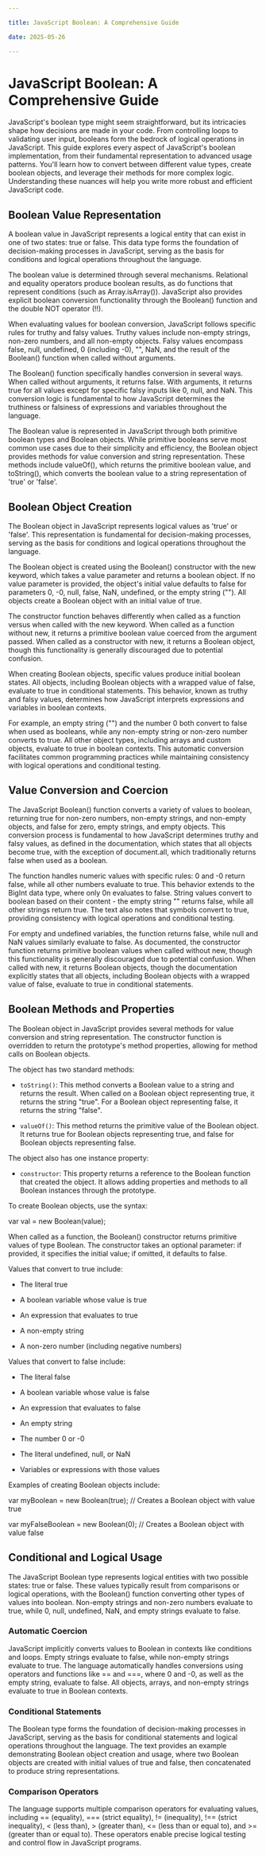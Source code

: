 ```yaml
---

title: JavaScript Boolean: A Comprehensive Guide

date: 2025-05-26

---
```



# JavaScript Boolean: A Comprehensive Guide

JavaScript's boolean type might seem straightforward, but its intricacies shape how decisions are made in your code. From controlling loops to validating user input, booleans form the bedrock of logical operations in JavaScript. This guide explores every aspect of JavaScript's boolean implementation, from their fundamental representation to advanced usage patterns. You'll learn how to convert between different value types, create boolean objects, and leverage their methods for more complex logic. Understanding these nuances will help you write more robust and efficient JavaScript code.


## Boolean Value Representation

A boolean value in JavaScript represents a logical entity that can exist in one of two states: true or false. This data type forms the foundation of decision-making processes in JavaScript, serving as the basis for conditions and logical operations throughout the language.

The boolean value is determined through several mechanisms. Relational and equality operators produce boolean results, as do functions that represent conditions (such as Array.isArray()). JavaScript also provides explicit boolean conversion functionality through the Boolean() function and the double NOT operator (!!).

When evaluating values for boolean conversion, JavaScript follows specific rules for truthy and falsy values. Truthy values include non-empty strings, non-zero numbers, and all non-empty objects. Falsy values encompass false, null, undefined, 0 (including -0), "", NaN, and the result of the Boolean() function when called without arguments.

The Boolean() function specifically handles conversion in several ways. When called without arguments, it returns false. With arguments, it returns true for all values except for specific falsy inputs like 0, null, and NaN. This conversion logic is fundamental to how JavaScript determines the truthiness or falsiness of expressions and variables throughout the language.

The Boolean value is represented in JavaScript through both primitive boolean types and Boolean objects. While primitive booleans serve most common use cases due to their simplicity and efficiency, the Boolean object provides methods for value conversion and string representation. These methods include valueOf(), which returns the primitive boolean value, and toString(), which converts the boolean value to a string representation of 'true' or 'false'.


## Boolean Object Creation

The Boolean object in JavaScript represents logical values as 'true' or 'false'. This representation is fundamental for decision-making processes, serving as the basis for conditions and logical operations throughout the language.

The Boolean object is created using the Boolean() constructor with the new keyword, which takes a value parameter and returns a boolean object. If no value parameter is provided, the object's initial value defaults to false for parameters 0, -0, null, false, NaN, undefined, or the empty string (""). All objects create a Boolean object with an initial value of true.

The constructor function behaves differently when called as a function versus when called with the new keyword. When called as a function without new, it returns a primitive boolean value coerced from the argument passed. When called as a constructor with new, it returns a Boolean object, though this functionality is generally discouraged due to potential confusion.

When creating Boolean objects, specific values produce initial boolean states. All objects, including Boolean objects with a wrapped value of false, evaluate to true in conditional statements. This behavior, known as truthy and falsy values, determines how JavaScript interprets expressions and variables in boolean contexts.

For example, an empty string ("") and the number 0 both convert to false when used as booleans, while any non-empty string or non-zero number converts to true. All other object types, including arrays and custom objects, evaluate to true in boolean contexts. This automatic conversion facilitates common programming practices while maintaining consistency with logical operations and conditional testing.


## Value Conversion and Coercion

The JavaScript Boolean() function converts a variety of values to boolean, returning true for non-zero numbers, non-empty strings, and non-empty objects, and false for zero, empty strings, and empty objects. This conversion process is fundamental to how JavaScript determines truthy and falsy values, as defined in the documentation, which states that all objects become true, with the exception of document.all, which traditionally returns false when used as a boolean.

The function handles numeric values with specific rules: 0 and -0 return false, while all other numbers evaluate to true. This behavior extends to the BigInt data type, where only 0n evaluates to false. String values convert to boolean based on their content - the empty string "" returns false, while all other strings return true. The text also notes that symbols convert to true, providing consistency with logical operations and conditional testing.

For empty and undefined variables, the function returns false, while null and NaN values similarly evaluate to false. As documented, the constructor function returns primitive boolean values when called without new, though this functionality is generally discouraged due to potential confusion. When called with new, it returns Boolean objects, though the documentation explicitly states that all objects, including Boolean objects with a wrapped value of false, evaluate to true in conditional statements.


## Boolean Methods and Properties

The Boolean object in JavaScript provides several methods for value conversion and string representation. The constructor function is overridden to return the prototype's method properties, allowing for method calls on Boolean objects.

The object has two standard methods: 

- `toString()`: This method converts a Boolean value to a string and returns the result. When called on a Boolean object representing true, it returns the string "true". For a Boolean object representing false, it returns the string "false".

- `valueOf()`: This method returns the primitive value of the Boolean object. It returns true for Boolean objects representing true, and false for Boolean objects representing false.

The object also has one instance property:

- `constructor`: This property returns a reference to the Boolean function that created the object. It allows adding properties and methods to all Boolean instances through the prototype.

To create Boolean objects, use the syntax:

var val = new Boolean(value);

When called as a function, the Boolean() constructor returns primitive values of type Boolean. The constructor takes an optional parameter: if provided, it specifies the initial value; if omitted, it defaults to false.

Values that convert to true include:

- The literal true

- A boolean variable whose value is true

- An expression that evaluates to true

- A non-empty string

- A non-zero number (including negative numbers)

Values that convert to false include:

- The literal false

- A boolean variable whose value is false

- An expression that evaluates to false

- An empty string

- The number 0 or -0

- The literal undefined, null, or NaN

- Variables or expressions with those values

Examples of creating Boolean objects include:

var myBoolean = new Boolean(true); // Creates a Boolean object with value true

var myFalseBoolean = new Boolean(0); // Creates a Boolean object with value false


## Conditional and Logical Usage

The JavaScript Boolean type represents logical entities with two possible states: true or false. These values typically result from comparisons or logical operations, with the Boolean() function converting other types of values into boolean. Non-empty strings and non-zero numbers evaluate to true, while 0, null, undefined, NaN, and empty strings evaluate to false.


### Automatic Coercion

JavaScript implicitly converts values to Boolean in contexts like conditions and loops. Empty strings evaluate to false, while non-empty strings evaluate to true. The language automatically handles conversions using operators and functions like == and ===, where 0 and -0, as well as the empty string, evaluate to false. All objects, arrays, and non-empty strings evaluate to true in Boolean contexts.


### Conditional Statements

The Boolean type forms the foundation of decision-making processes in JavaScript, serving as the basis for conditional statements and logical operations throughout the language. The text provides an example demonstrating Boolean object creation and usage, where two Boolean objects are created with initial values of true and false, then concatenated to produce string representations.


### Comparison Operators

The language supports multiple comparison operators for evaluating values, including == (equality), === (strict equality), != (inequality), !== (strict inequality), < (less than), > (greater than), <= (less than or equal to), and >= (greater than or equal to). These operators enable precise logical testing and control flow in JavaScript programs.

